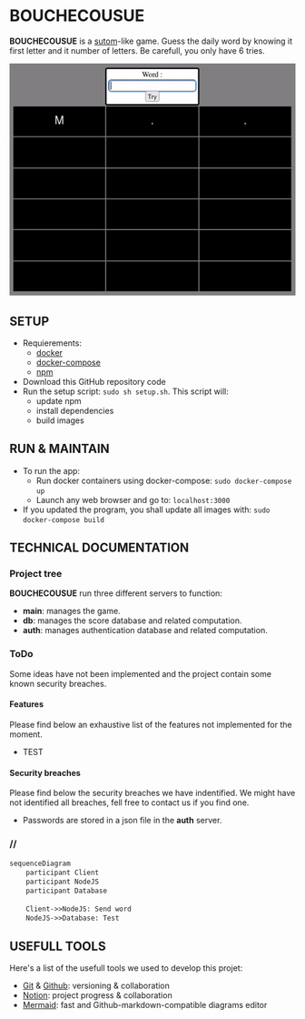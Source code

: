# BOUCHECOUSUE
**BOUCHECOUSUE** is a [sutom]()-like game. Guess the daily word by knowing it first letter and it number of letters. Be carefull, you only have 6 tries.

<p align="center">
    <img src="imgs/game_example.gif" alt="Animated example of the game" />
</p>

## SETUP
- Requierements:
    - [docker](https://docs.docker.com/engine/install/)
    - [docker-compose](https://docs.docker.com/compose/install/)
    - [npm](https://www.npmjs.com/)
- Download this GitHub repository code
- Run the setup script: `sudo sh setup.sh`. This script will:
    - update npm
    - install dependencies
    - build images

## RUN & MAINTAIN
- To run the app:
    - Run docker containers using docker-compose: `sudo docker-compose up`
    - Launch any web browser and go to: `localhost:3000`
- If you updated the program, you shall update all images with: `sudo docker-compose build`

## TECHNICAL DOCUMENTATION
### Project tree
**BOUCHECOUSUE** run three different servers to function:
- **main**: manages the game.
- **db**: manages the score database and related computation.
- **auth**: manages authentication database and related computation.

### ToDo
Some ideas have not been implemented and the project contain some known security breaches.

#### Features
Please find below an exhaustive list of the features not implemented for the moment.
- TEST

#### Security breaches
Please find below the security breaches we have indentified. We might have not identified all breaches, fell free to contact us if you find one.
- Passwords are stored in a json file in the **auth** server.

### //
``` mermaid
sequenceDiagram
    participant Client
    participant NodeJS
    participant Database

    Client->>NodeJS: Send word
    NodeJS->>Database: Test
```

## USEFULL TOOLS
Here's a list of the usefull tools we used to develop this projet:
- [Git](https://git-scm.com/) & [Github](https://github.com/): versioning & collaboration
- [Notion](https://www.notion.so): project progress & collaboration
- [Mermaid](https://mermaid.live): fast and Github-markdown-compatible diagrams editor
